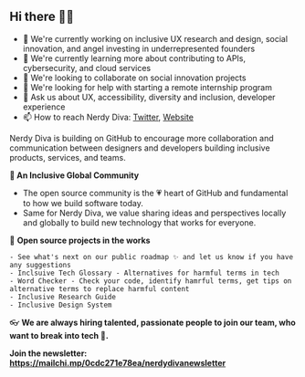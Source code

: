 ## Hi there 👋🏾

- 🔭 We're currently working on inclusive UX research and design, social innovation, and angel investing in underrepresented founders
- 🌱 We're currently learning more about contributing to APIs, cybersecurity, and cloud services
- 🍕 We're looking to collaborate on social innovation projects
- 🤔 We're looking for help with starting a remote internship program 
- 💬 Ask us about UX, accessibility, diversity and inclusion, developer experience
- 📫 How to reach Nerdy Diva: [Twitter](https://twitter.com/nerdydivadesign), [Website](https://nerdydiva.com/)

Nerdy Diva is building on GitHub to encourage more collaboration and communication between designers and developers building inclusive products, services, and teams.

**🍿 An Inclusive Global Community**

- The open source community is the 💗 heart of GitHub and fundamental to how we build software today. 
- Same for Nerdy Diva, we value sharing ideas and perspectives locally and globally to build new technology that works for everyone.

🌈 **Open source projects in the works**

    - See what's next on our public roadmap ✨ and let us know if you have any suggestions
    - Inclsuive Tech Glossary - Alternatives for harmful terms in tech 
    - Word Checker - Check your code, identify hamrful terms, get tips on alternative terms to replace harmful content
    - Inclusive Research Guide
    - Inclusive Design System

👓 **We are always hiring talented, passionate people to join our team, who want to break into tech 🙌.**

**Join the newsletter: https://mailchi.mp/0cdc271e78ea/nerdydivanewsletter**

<!--

**Here are some ideas to get you started:**

🙋‍♀️ A short introduction - what is your organization all about?
🌈 Contribution guidelines - how can the community get involved?
👩‍💻 Useful resources - where can the community find your docs? Is there anything else the community should know?
🍿 Fun facts - what does your team eat for breakfast?
🧙 Remember, you can do mighty things with the power of [Markdown](https://docs.github.com/github/writing-on-github/getting-started-with-writing-and-formatting-on-github/basic-writing-and-formatting-syntax)
-->
